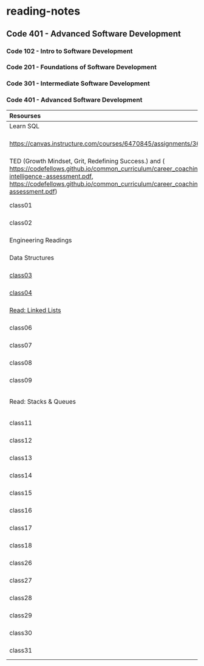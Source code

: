 # reading-notes
## Code 401 - Advanced Software Development
### Code 102 - Intro to Software Development
### Code 201 - Foundations of Software Development
### Code 301 - Intermediate Software Development
### Code 401 - Advanced Software Development

|Resourses    | Summary     | README     |
| :---        |    :----:   |          ---: |
| Learn SQL     |  Learn SQL   | [SQL](./readNote/READNOT.md)   |
| https://canvas.instructure.com/courses/6470845/assignments/36423266   | Practice in the Terminal        |  [TERMINAL](./readNote/Terminal.md)      |
| TED (Growth Mindset, Grit, Redefining Success.) and ( https://codefellows.github.io/common_curriculum/career_coaching/201/emotional-intelligence-assessment.pdf, https://codefellows.github.io/common_curriculum/career_coaching/301/bias-assessment.pdf)     | Mindset     | [Mindset](./readNote/Mindset.md)   |
| class01    |  Read class01   | [ReadClass01](./readNote/ReadClass01.md)   |
| class02    |  Read class02   | [ReadClass02](./readNote/ReadClass02.md)   |
| Engineering Readings   |  Engineering Readings   | [Engineering Readings](./readNote/EngineeringReadings.md)   |
| Data Structures    |  Data Structures    | [Data Structures  ](./readNote/DataStructuresAndAlgorithms.md)   |
| [class03](https://realpython.com/read-write-files-python/)    |  Read class03    | [ReadClass03](./readNote/ReadClass03.md)   |
| [class04](https://www.learnpython.org/en/Classes_and_Objects)    |  Read class04    | [ReadClass04](./readNote/ReadClass04.md)   |
|[ Read: Linked Lists](https://medium.com/basecs/whats-a-linked-list-anyway-part-1-d8b7e6508b9d)|| [Read: Linked Lists](./readNote/ReadLinkedLists.md)|
| class06    |  Read class06   | [ReadClass06](./readNote/ReadClass06.md)   |
| class07    |  Read class07   | [ReadClass07](./readNote/ReadClass07.md)   |
| class08    |  Read class08   | [ReadClass08](./readNote/ReadClass08.md)   |
| class09    |  Read class09   | [ReadClass09](./readNote/ReadClass09.md)   |
| Read: Stacks & Queues    |  Read: Stacks & Queues   | [Read: Stacks & Queues](./readNote/ReadStacks%26Queues.md)   |
| class11    |  Read class11   | [ReadClass11](./readNote/ReadClass11.md)   |
| class12    |  Read class12   | [ReadClass12](./readNote/ReadClass12.md)   |
| class13    |  Read class13   | [ReadClass13](./readNote/ReadClass13.md)   |
| class14    |  Read class14   | [ReadClass14](./readNote/ReadClass14.md)   |
| class15    |  Read class15   | [ReadClass15](./readNote/ReadClass15.md)   |
| class16    |  Read class16   | [ReadClass16](./readNote/ReadClass16.md)   |
| class17    |  Read class17   | [ReadClass17](./readNote/ReadClass17.md)   |
| class18    |  Read class18   | [ReadClass18](./readNote/ReadClass18.md)   |
| class26    |  Read class26   | [ReadClass26](./readNote/ReadClass26.md)   |
| class27    |  Read class27   | [ReadClass27](./readNote/ReadClass27.md)   |
| class28    |  Read class28   | [ReadClass28](./readNote/ReadClass28.md)   |
| class29    |  Read class29   | [ReadClass29](./readNote/ReadClass29.md)   |
| class30    |  Read class30   | [HashTable](./readNote/ReadHashTable.md)   |
| class31    |  Read class31   | [ReadClass31](./readNote/ReadClass31.md)   |